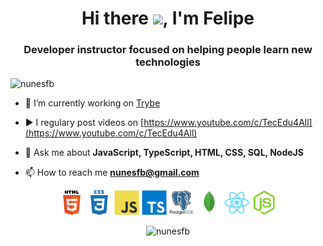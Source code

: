 <h1 align="center">Hi there <img src="https://raw.githubusercontent.com/kaueMarques/kaueMarques/master/hi.gif" width="30px">, I'm Felipe</h1>

<h3 align="center">Developer instructor focused on helping people learn new technologies</h3>
<p align="left"> <img src="https://komarev.com/ghpvc/?username=nunesfb" alt="nunesfb" /> </p>


- 🔭 I’m currently working on [Trybe](https://github.com/betrybe)

- ▶️ I regulary post videos on [https://www.youtube.com/c/TecEdu4All](https://www.youtube.com/c/TecEdu4All)

- 💬 Ask me about **JavaScript, TypeScript, HTML, CSS, SQL, NodeJS**

- 📫 How to reach me **nunesfb@gmail.com**

<p align="center">
<img src="https://raw.githubusercontent.com/devicons/devicon/master/icons/html5/html5-original-wordmark.svg" alt="html5"  width="40" height="40"/>
<img src="https://raw.githubusercontent.com/devicons/devicon/master/icons/css3/css3-plain-wordmark.svg" alt="css3"  width="40" height="40"/>
<img src="https://raw.githubusercontent.com/devicons/devicon/master/icons/javascript/javascript-original.svg" alt="javascript" width="40" height="40"/>
<img src="https://raw.githubusercontent.com/devicons/devicon/master/icons/typescript/typescript-original.svg" alt="typescript" width="40" height="40"/>
<img src="https://raw.githubusercontent.com/devicons/devicon/master/icons/postgresql/postgresql-original-wordmark.svg" alt="postgresql" width="40" height="40"/>
<img src="https://raw.githubusercontent.com/devicons/devicon/master/icons/mongodb/mongodb-original.svg" alt="mongodb" width="40" height="40"/>
<img src="https://raw.githubusercontent.com/devicons/devicon/master/icons/react/react-original.svg" alt="react" width="40" height="40"/>
<img src="https://raw.githubusercontent.com/devicons/devicon/master/icons/nodejs/nodejs-original.svg" alt="nodejs" width="40" height="40"/></p><p align="center">
<img src="https://github-readme-stats.vercel.app/api?username=nunesfb&show_icons=true" alt="nunesfb"/> 
</p>

<!--
**nunesfb/nunesfb** is a ✨ _special_ ✨ repository because its `README.md` (this file) appears on your GitHub profile.

Here are some ideas to get you started:

- 🔭 I’m currently working on ...
- 🌱 I’m currently learning ...
- 👯 I’m looking to collaborate on ...
- 🤔 I’m looking for help with ...
- 💬 Ask me about ...
- 📫 How to reach me: ...
- 😄 Pronouns: ...
- ⚡ Fun fact: ...
-->
